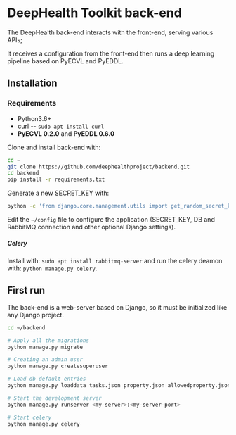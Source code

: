 # DeepHealth Toolkit back-end

The DeepHealth back-end interacts with the front-end, serving various APIs;

It receives a configuration from the front-end then runs a deep learning pipeline based on PyECVL and PyEDDL.  

## Installation

### Requirements
- Python3.6+
- curl -- `sudo apt install curl`
- **PyECVL 0.2.0** and **PyEDDL 0.6.0**



Clone and install back-end with:

```bash
cd ~
git clone https://github.com/deephealthproject/backend.git
cd backend
pip install -r requirements.txt
```
Generate a new SECRET_KEY with:

```bash
python -c 'from django.core.management.utils import get_random_secret_key;print(get_random_secret_key())'
```

Edit the `~/config` file to configure the application (SECRET_KEY, DB and RabbitMQ connection and other optional Django settings).


##### Celery
Install with: `sudo apt install rabbitmq-server` 
and run the celery deamon with: `python manage.py celery`.



## First run

The back-end is a web-server based on Django, so it must be initialized like any Django project.


```bash
cd ~/backend

# Apply all the migrations
python manage.py migrate

# Creating an admin user
python manage.py createsuperuser

# Load db default entries
python manage.py loaddata tasks.json property.json allowedproperty.json dataset.json model.json

# Start the development server
python manage.py runserver <my-server>:<my-server-port>

# Start celery
python manage.py celery
```
